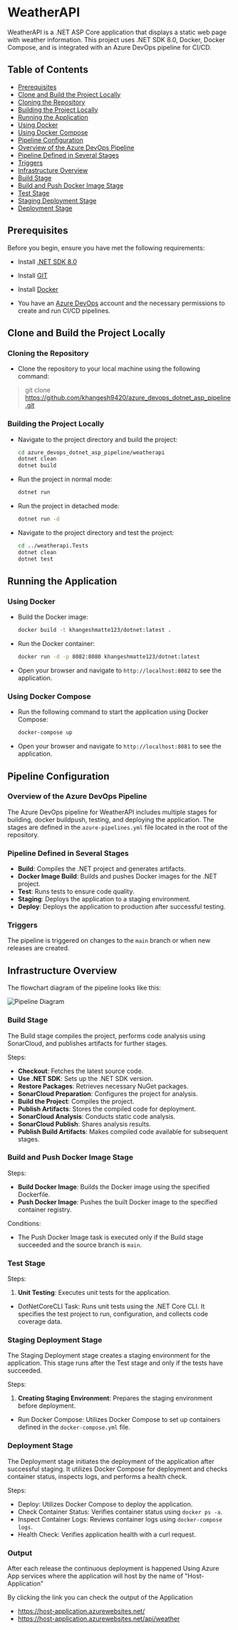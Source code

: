 # WeatherAPI

WeatherAPI is a .NET ASP Core application that displays a static
web page with weather information. This project uses .NET SDK 8.0,
Docker, Docker Compose, and is integrated with an Azure DevOps
pipeline for CI/CD.

## Table of Contents

- [Prerequisites](#prerequisites)
- [Clone and Build the Project Locally](#clone-and-build-the-project-locally)
- [Cloning the Repository](#cloning-the-repository)
- [Building the Project Locally](#building-the-project-locally)
- [Running the Application](#running-the-application)
- [Using Docker](#using-docker)
- [Using Docker Compose](#using-docker-compose)
- [Pipeline Configuration](#pipeline-configuration)
- [Overview of the Azure DevOps Pipeline](#overview-of-the-azure-devops-pipeline)
- [Pipeline Defined in Several Stages](#pipeline-defined-in-several-stages)
- [Triggers](#triggers)
- [Infrastructure Overview](#infrastructure-overview)
- [Build Stage](#build-stage)
- [Build and Push Docker Image Stage](#build-and-push-docker-image-stage)
- [Test Stage](#test-stage)
- [Staging Deployment Stage](#staging-deployment-stage)
- [Deployment Stage](#deployment-stage)

## Prerequisites

Before you begin, ensure you have met the following requirements:

- Install
  [.NET SDK 8.0](https://dotnet.microsoft.com/download/dotnet/8.0)

- Install [GIT](https://docs.github.com)
- Install [Docker](https://www.docker.com/get-started)
- You have an [Azure DevOps](https://dev.azure.com/)
  account and the necessary permissions to create and
  run CI/CD pipelines.

## Clone and Build the Project Locally

### Cloning the Repository

- Clone the repository to your local machine using the following command:

> git clone <https://github.com/khangesh9420/azure_devops_dotnet_asp_pipeline.git>

### Building the Project Locally

- Navigate to the project directory and build the project:

    ```bash
    cd azure_devops_dotnet_asp_pipeline/weatherapi
    dotnet clean
    dotnet build
    ```

- Run the project in normal mode:

    ```bash
    dotnet run
    ```

- Run the project in detached mode:

    ```bash
    dotnet run -d
    ```

- Navigate to the project directory and test the project:

    ```bash
    cd ../weatherapi.Tests
    dotnet clean
    dotnet test
    ```

## Running the Application

### Using Docker

- Build the Docker image:

    ```bash
    docker build -t khangeshmatte123/dotnet:latest .
    ```

- Run the Docker container:

    ```bash
    docker run -d -p 8082:8080 khangeshmatte123/dotnet:latest
    ```

- Open your browser and navigate to `http://localhost:8082` to see the application.

### Using Docker Compose

- Run the following command to start the application using Docker Compose:

    ```bash
    docker-compose up
    ```

- Open your browser and navigate to `http://localhost:8081` to see the application.

## Pipeline Configuration

### Overview of the Azure DevOps Pipeline

The Azure DevOps pipeline for WeatherAPI includes multiple
stages for building, docker buildpush, testing, and deploying
the application. The stages are defined in the
`azure-pipelines.yml` file located in the root of the repository.

### Pipeline Defined in Several Stages

- **Build**: Compiles the .NET project and generates artifacts.
- **Docker Image Build**: Builds and pushes Docker images for the .NET project.
- **Test**: Runs tests to ensure code quality.
- **Staging**: Deploys the application to a staging environment.
- **Deploy**: Deploys the application to production after successful testing.

### Triggers

The pipeline is triggered on changes to the `main`
branch or when new releases are created.

## Infrastructure Overview

The flowchart diagram of the pipeline looks like this:

![Pipeline Diagram](https://github.com/khangesh9420/azure_devops_dotnet_asp_pipeline/assets/72436906/100b848c-4773-4fa2-bca4-045c8c372785)

### Build Stage

The Build stage compiles the project, performs code
analysis using SonarCloud, and publishes artifacts
for further stages.

Steps:

- **Checkout**: Fetches the latest source code.
- **Use .NET SDK**: Sets up the .NET SDK version.
- **Restore Packages**: Retrieves necessary NuGet packages.
- **SonarCloud Preparation**: Configures the project for analysis.
- **Build the Project**: Compiles the project.
- **Publish Artifacts**: Stores the compiled code for deployment.
- **SonarCloud Analysis**: Conducts static code analysis.
- **SonarCloud Publish**: Shares analysis results.
- **Publish Build Artifacts**: Makes compiled code available for subsequent stages.

### Build and Push Docker Image Stage

Steps:

- **Build Docker Image**: Builds the Docker image using the specified Dockerfile.
- **Push Docker Image**: Pushes the built Docker
   image to the specified container registry.

Conditions:

- The Push Docker Image task is executed only if
  the Build stage succeeded and the source branch is `main`.

### Test Stage

Steps:

1. **Unit Testing**: Executes unit tests for the application.

- DotNetCoreCLI Task: Runs unit tests using the .NET
  Core CLI. It specifies the test project to run,
  configuration, and collects code coverage data.

### Staging Deployment Stage

The Staging Deployment stage creates a staging
environment for the application. This stage runs
after the Test stage and only if the tests have succeeded.

Steps:

1. **Creating Staging Environment**: Prepares the staging environment before deployment.

- Run Docker Compose: Utilizes Docker Compose to set up
  containers defined in the `docker-compose.yml` file.

### Deployment Stage

The Deployment stage initiates the deployment of the
application after successful staging. It utilizes Docker
Compose for deployment and checks container status,
inspects logs, and performs a health check.

Steps:

- Deploy: Utilizes Docker Compose to deploy the application.
- Check Container Status: Verifies container status using `docker ps -a`.
- Inspect Container Logs: Reviews container logs using `docker-compose logs`.
- Health Check: Verifies application health with a curl request.

### Output

After each release the continuous deployment is happened Using
Azure App services where the application will host by the name of
"Host-Application"

By clicking the link you can check the output of the Application

- <https://host-application.azurewebsites.net/>
- <https://host-application.azurewebsites.net/api/weather>
